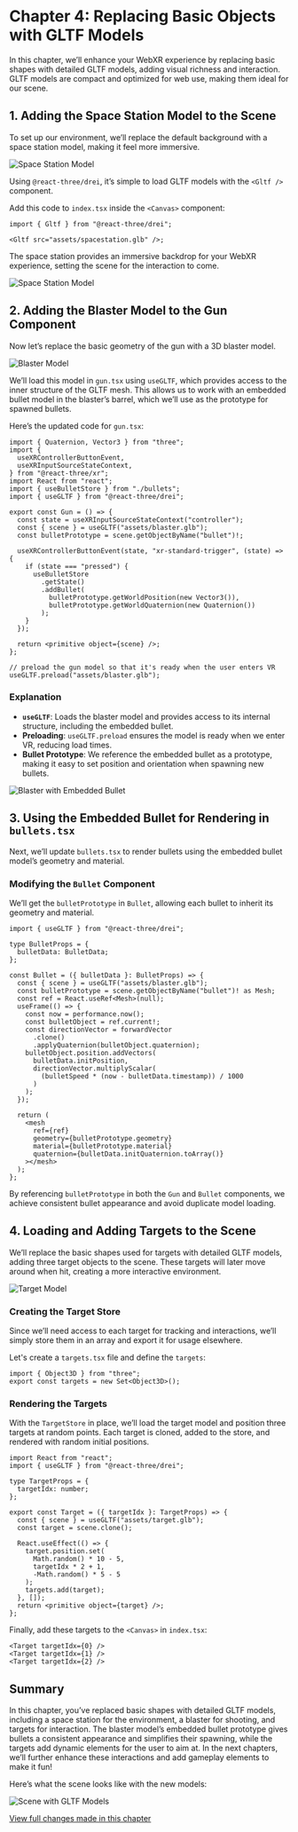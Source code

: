 # Chapter 4: Replacing Basic Objects with GLTF Models

In this chapter, we’ll enhance your WebXR experience by replacing basic shapes with detailed GLTF models, adding visual richness and interaction. GLTF models are compact and optimized for web use, making them ideal for our scene.

## 1. Adding the Space Station Model to the Scene

To set up our environment, we’ll replace the default background with a space station model, making it feel more immersive.

![Space Station Model](./assets/spaces-station.png)

Using `@react-three/drei`, it’s simple to load GLTF models with the `<Gltf />` component.

Add this code to `index.tsx` inside the `<Canvas>` component:

```tsx
import { Gltf } from "@react-three/drei";

<Gltf src="assets/spacestation.glb" />;
```

The space station provides an immersive backdrop for your WebXR experience, setting the scene for the interaction to come.

![Space Station Model](./assets/space-station.png)

## 2. Adding the Blaster Model to the Gun Component

Now let’s replace the basic geometry of the gun with a 3D blaster model.

![Blaster Model](./assets/blaster.png)

We’ll load this model in `gun.tsx` using `useGLTF`, which provides access to the inner structure of the GLTF mesh. This allows us to work with an embedded bullet model in the blaster’s barrel, which we’ll use as the prototype for spawned bullets.

Here’s the updated code for `gun.tsx`:

```tsx
import { Quaternion, Vector3 } from "three";
import {
  useXRControllerButtonEvent,
  useXRInputSourceStateContext,
} from "@react-three/xr";
import React from "react";
import { useBulletStore } from "./bullets";
import { useGLTF } from "@react-three/drei";

export const Gun = () => {
  const state = useXRInputSourceStateContext("controller");
  const { scene } = useGLTF("assets/blaster.glb");
  const bulletPrototype = scene.getObjectByName("bullet")!;

  useXRControllerButtonEvent(state, "xr-standard-trigger", (state) => {
    if (state === "pressed") {
      useBulletStore
        .getState()
        .addBullet(
          bulletPrototype.getWorldPosition(new Vector3()),
          bulletPrototype.getWorldQuaternion(new Quaternion())
        );
    }
  });

  return <primitive object={scene} />;
};

// preload the gun model so that it's ready when the user enters VR
useGLTF.preload("assets/blaster.glb");
```

### Explanation

- **`useGLTF`**: Loads the blaster model and provides access to its internal structure, including the embedded bullet.
- **Preloading**: `useGLTF.preload` ensures the model is ready when we enter VR, reducing load times.
- **Bullet Prototype**: We reference the embedded bullet as a prototype, making it easy to set position and orientation when spawning new bullets.

![Blaster with Embedded Bullet](./assets/blaster-with-bullet.png)

## 3. Using the Embedded Bullet for Rendering in `bullets.tsx`

Next, we’ll update `bullets.tsx` to render bullets using the embedded bullet model’s geometry and material.

### Modifying the `Bullet` Component

We’ll get the `bulletPrototype` in `Bullet`, allowing each bullet to inherit its geometry and material.

```tsx
import { useGLTF } from "@react-three/drei";

type BulletProps = {
  bulletData: BulletData;
};

const Bullet = ({ bulletData }: BulletProps) => {
  const { scene } = useGLTF("assets/blaster.glb");
  const bulletPrototype = scene.getObjectByName("bullet")! as Mesh;
  const ref = React.useRef<Mesh>(null);
  useFrame(() => {
    const now = performance.now();
    const bulletObject = ref.current!;
    const directionVector = forwardVector
      .clone()
      .applyQuaternion(bulletObject.quaternion);
    bulletObject.position.addVectors(
      bulletData.initPosition,
      directionVector.multiplyScalar(
        (bulletSpeed * (now - bulletData.timestamp)) / 1000
      )
    );
  });

  return (
    <mesh
      ref={ref}
      geometry={bulletPrototype.geometry}
      material={bulletPrototype.material}
      quaternion={bulletData.initQuaternion.toArray()}
    ></mesh>
  );
};
```

By referencing `bulletPrototype` in both the `Gun` and `Bullet` components, we achieve consistent bullet appearance and avoid duplicate model loading.

## 4. Loading and Adding Targets to the Scene

We’ll replace the basic shapes used for targets with detailed GLTF models, adding three target objects to the scene. These targets will later move around when hit, creating a more interactive environment.

![Target Model](./assets/target.png)

### Creating the Target Store

Since we’ll need access to each target for tracking and interactions, we’ll simply store them in an array and export it for usage elsewhere.

Let's create a `targets.tsx` file and define the `targets`:

```tsx
import { Object3D } from "three";
export const targets = new Set<Object3D>();
```

### Rendering the Targets

With the `TargetStore` in place, we’ll load the target model and position three targets at random points. Each target is cloned, added to the store, and rendered with random initial positions.

```tsx
import React from "react";
import { useGLTF } from "@react-three/drei";

type TargetProps = {
  targetIdx: number;
};

export const Target = ({ targetIdx }: TargetProps) => {
  const { scene } = useGLTF("assets/target.glb");
  const target = scene.clone();

  React.useEffect(() => {
    target.position.set(
      Math.random() * 10 - 5,
      targetIdx * 2 + 1,
      -Math.random() * 5 - 5
    );
    targets.add(target);
  }, []);
  return <primitive object={target} />;
};
```

Finally, add these targets to the `<Canvas>` in `index.tsx`:

```tsx
<Target targetIdx={0} />
<Target targetIdx={1} />
<Target targetIdx={2} />
```

## Summary

In this chapter, you’ve replaced basic shapes with detailed GLTF models, including a space station for the environment, a blaster for shooting, and targets for interaction. The blaster model’s embedded bullet prototype gives bullets a consistent appearance and simplifies their spawning, while the targets add dynamic elements for the user to aim at. In the next chapters, we’ll further enhance these interactions and add gameplay elements to make it fun!

Here’s what the scene looks like with the new models:

![Scene with GLTF Models](./assets/chapter4.png)

[View full changes made in this chapter](https://github.com/meta-quest/webxr-first-steps-react/compare/chapter3...chapter4)
